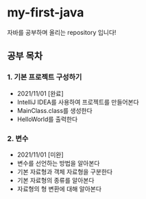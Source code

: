 # my-first-java
자바를 공부하며 올리는 repository 입니다!

## 공부 목차

### 1. 기본 프로젝트 구성하기

 - 2021/11/01 [완료]
 - IntelliJ IDEA를 사용하여 프로젝트를 만들어본다
 - MainClass.class를 생성한다
 - HelloWorld를 출력한다

### 2. 변수

 - 2021/11/01 [미완]
 - 변수를 선언하는 방법을 알아본다
 - 기본 자료형과 객체 자료형을 구분한다
 - 기본 자료형의 종류를 알아본다
 - 자료형의 형 변환에 대해 알아본다